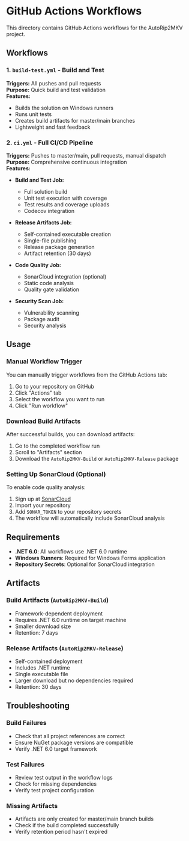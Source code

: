 # GitHub Actions Workflows

This directory contains GitHub Actions workflows for the AutoRip2MKV project.

## Workflows

### 1. `build-test.yml` - Build and Test
**Triggers:** All pushes and pull requests  
**Purpose:** Quick build and test validation  
**Features:**
- Builds the solution on Windows runners
- Runs unit tests
- Creates build artifacts for master/main branches
- Lightweight and fast feedback

### 2. `ci.yml` - Full CI/CD Pipeline  
**Triggers:** Pushes to master/main, pull requests, manual dispatch  
**Purpose:** Comprehensive continuous integration  
**Features:**
- **Build and Test Job:**
  - Full solution build
  - Unit test execution with coverage
  - Test results and coverage uploads
  - Codecov integration
  
- **Release Artifacts Job:**
  - Self-contained executable creation
  - Single-file publishing
  - Release package generation
  - Artifact retention (30 days)
  
- **Code Quality Job:**
  - SonarCloud integration (optional)
  - Static code analysis
  - Quality gate validation
  
- **Security Scan Job:**
  - Vulnerability scanning
  - Package audit
  - Security analysis

## Usage

### Manual Workflow Trigger
You can manually trigger workflows from the GitHub Actions tab:
1. Go to your repository on GitHub
2. Click "Actions" tab
3. Select the workflow you want to run
4. Click "Run workflow"

### Download Build Artifacts
After successful builds, you can download artifacts:
1. Go to the completed workflow run
2. Scroll to "Artifacts" section
3. Download the `AutoRip2MKV-Build` or `AutoRip2MKV-Release` package

### Setting Up SonarCloud (Optional)
To enable code quality analysis:
1. Sign up at [SonarCloud](https://sonarcloud.io)
2. Import your repository
3. Add `SONAR_TOKEN` to your repository secrets
4. The workflow will automatically include SonarCloud analysis

## Requirements

- **.NET 6.0**: All workflows use .NET 6.0 runtime
- **Windows Runners**: Required for Windows Forms application
- **Repository Secrets**: Optional for SonarCloud integration

## Artifacts

### Build Artifacts (`AutoRip2MKV-Build`)
- Framework-dependent deployment
- Requires .NET 6.0 runtime on target machine
- Smaller download size
- Retention: 7 days

### Release Artifacts (`AutoRip2MKV-Release`)
- Self-contained deployment
- Includes .NET runtime
- Single executable file
- Larger download but no dependencies required
- Retention: 30 days

## Troubleshooting

### Build Failures
- Check that all project references are correct
- Ensure NuGet package versions are compatible
- Verify .NET 6.0 target framework

### Test Failures
- Review test output in the workflow logs
- Check for missing dependencies
- Verify test project configuration

### Missing Artifacts
- Artifacts are only created for master/main branch builds
- Check if the build completed successfully
- Verify retention period hasn't expired
